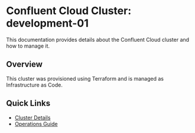 # Confluent Cloud Cluster: development-01

This documentation provides details about the Confluent Cloud cluster and how to manage it.

## Overview

This cluster was provisioned using Terraform and is managed as Infrastructure as Code.

## Quick Links

- [Cluster Details](cluster-details.md)
- [Operations Guide](operations.md) 